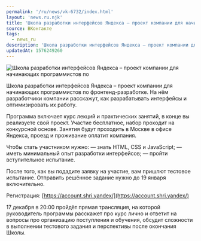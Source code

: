 ```yaml
---
permalink: '/ru/news/vk-6732/index.html'
layout: 'news.ru.njk'
title: 'Школа разработки интерфейсов Яндекса – проект компании для начинающих программистов по фронтенд'
source: ВКонтакте
tags:
  - news_ru
description: 'Школа разработки интерфейсов Яндекса – проект компании для начинающих программистов по'
updatedAt: 1576249260
---
```

![Школа разработки интерфейсов Яндекса – проект компании для начинающих программистов по](https://sun9-72.userapi.com/impg/c857236/v857236121/83a45/uCgToGaxlL4.jpg?size=1280x720&quality=96&proxy=1&sign=e183765da39d65d79cd7000f69ab28a2&c_uniq_tag=WLmdim-PbCJQ4pyT9DAIZE-exFtSRtOg1VTql14dP_g&type=album)

Школа разработки интерфейсов Яндекса – проект компании для начинающих программистов по фронтенд-разработке. На нём разработчики компании расскажут, как разрабатывать интерфейсы и оптимизировать их работу.

Программа включает курс лекций и практических занятий, в конце вы реализуете свой проект. Участие бесплатное, набор проходит на конкурсной основе. Занятия будут проходить в Москве в офисе Яндекса, проезд и проживание оплатит компания.

Чтобы стать участником нужно:
— знать HTML, CSS и JavaScript;
— иметь минимальный опыт разработки интерфейсов;
— пройти вступительное испытание.

После того, как вы подадите заявку на участие, вам пришлют тестовое испытание. Отправить решённое задание нужно до 19 января включительно.

Регистрация: [https://account.shri.yandex/](https://account.shri.yandex/)

17 декабря в 20:00 пройдёт прямая трансляция, на которой руководитель программы расскажет про курс лично и ответит на вопросы про организацию поступления и обучения, обсудит сложности в выполнении тестового задания и перспективы после окончания Школы.
